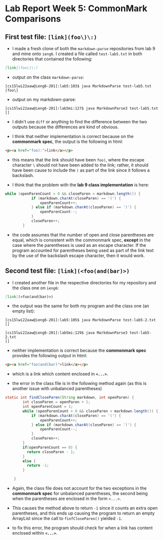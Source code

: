 # Lab Report Week 5: CommonMark Comparisons

## First test file: `[link](foo\)\:)`

* I made a fresh clone of both the `markdown-parse` repositories from lab 9 and mine onto `ieng6`. I created a file called `test-lab5.txt` in both directories that contained the following:

```md
[link](foo\)\:)
```

* output on the class `markdown-parse`: 

```
[cs15lwi22aaw@ieng6-201]:lab5:103$ java MarkdownParse test-lab5.txt
[foo\]
```

* output on my markdown-parse: 

``` 
[cs15lwi22aaw@ieng6-201]:lab5mi:127$ java MarkdownParse3 test-lab5.txt
[]
```

* I didn't use `diff` or anything to find the difference between the two outputs because the differences are kind of obvious. 

* I think that neither implementation is correct because on the **commonmark spec**, the output is the following in html:

```html
<p><a href="foo):">link</a></p>
```

* this means that the link should have been `foo)`, where the escape character `\` should not have been added to the link; rather, it should have been cause to include the `)` as part of the link since it follows a backslash. 

* I think that the problem with the **lab 9 class implementation** is here:

```java
while (openParenCount > 0 && closeParen < markdown.length()) {
            if (markdown.charAt(closeParen) == '(') {
                openParenCount++;
            } else if (markdown.charAt(closeParen) == ')') {
                openParenCount--;
            }
            closeParen++;
        }
```

* the code assumes that the number of open and close parentheses are equal, which is consistent with the commonmark spec, **except** in the case where the parentheses is used as an escape character. If the program accounted for parentheses being used as part of the link text by the use of the backslash escape character, then it would work. 


## Second test file: `[link](<foo(and(bar)>)`

* I created another file in the respective directories for my repository and the class one on `ieng6`: 

```md
[link](<foo(and(bar)>)
```

* the output was the same for both my program and the class one (an empty list): 

```
[cs15lwi22aaw@ieng6-201]:lab5:105$ java MarkdownParse test-lab5-2.txt
[]
```

```
[cs15lwi22aaw@ieng6-201]:lab5mi:129$ java MarkdownParse3 test-lab5-2.txt
[]
```

* neither implementation is correct because the **commonmark spec** provides the following output in html:

```html
<p><a href="foo(and(bar)">link</a></p>
```

* which is a link which content enclosed in **`<...>`**. 
	
* the error in the class file is in the following method again (as this is another issue with unbalanced parentheses)

```java
static int findCloseParen(String markdown, int openParen) {
        int closeParen = openParen + 1;
        int openParenCount = 1;
        while (openParenCount > 0 && closeParen < markdown.length()) {
            if (markdown.charAt(closeParen) == '(') {
                openParenCount++;
            } else if (markdown.charAt(closeParen) == ')') {
                openParenCount--;
            }
            closeParen++;
        }
        if(openParenCount == 0) {
          return closeParen - 1;
        }
        else {
          return -1;
        }

    }
```

* Again, the class file does not account for the two exceptions in the **commonmark spec** for unbalanced parentheses, the second being when the parentheses are enclosed in the form `<...>`. 

* This causes the method above to return `-1` since it counts an extra open parentheses, and this ends up causing the program to return an empty ArrayList since the call to `finfCloseParen()` yielded `-1`. 

* to fix this error, the program should check for when a link has content enclosed within **`<...>`**. 
 










